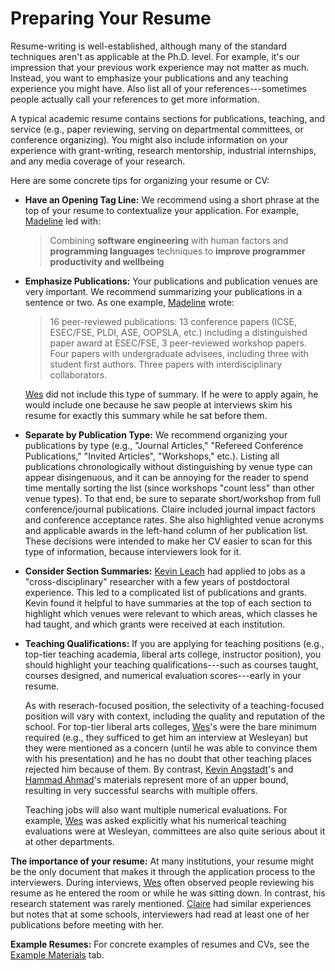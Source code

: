 # Preparing Your Resume

Resume-writing is well-established, although many of the standard
techniques aren't as applicable at the Ph.D. level. For example, it's our
impression that your previous work experience may not matter as much. 
Instead, you
want to emphasize your publications and any teaching experience you might
have. Also list all of your references---sometimes people
actually call your references to get more information.

A typical academic resume contains sections for publications, teaching,
and service (e.g., paper reviewing, serving on departmental committees, or 
conference organizing). You might also include information on your 
experience with grant-writing, research mentorship, industrial internships,
and any media coverage of your research.

Here are some concrete tips for organizing your resume or CV:

* **Have an Opening Tag Line:** We recommend using a short phrase at the top
  of your resume to contextualize your application. For example,
  [Madeline](/grad-job-guide/about#authors) led with:

  > Combining **software engineering** with human factors and **programming 
    languages** techniques to **improve programmer productivity and wellbeing**

* **Emphasize Publications:** Your publications and publication venues are
  very important. We recommend summarizing your publications in a
  sentence or two. As one example, [Madeline](/grad-job-guide/about#authors) wrote:

  > 16 peer-reviewed publications: 13 conference papers (ICSE, 
    ESEC/FSE, PLDI, ASE, OOPSLA, etc.) including a distinguished 
    paper award at ESEC/FSE, 3 peer-reviewed workshop papers. Four papers 
    with undergraduate advisees, including three with student first 
    authors. Three papers with interdisciplinary collaborators.

  [Wes](/grad-job-guide/about#authors) did not include this type of summary. If he were to apply again, he would
  include one because he saw people at interviews skim his resume for exactly
  this summary while he sat before them.  

* **Separate by Publication Type:** We recommend organizing your
  publications by type (e.g., "Journal Articles," "Refereed Conference
  Publications," "Invited Articles", "Workshops," etc.). Listing all 
  publications chronologically without distinguishing by venue
  type can appear disingenuous, and it can be annoying for the reader
  to spend time mentally sorting the list (since workshops 
  "count less" than other venue types).  To that end, be sure to separate short/workshop from full conference/journal publications. 
  Claire included journal impact factors and conference 
  acceptance rates. She also highlighted venue acronyms and applicable 
  awards in the left-hand column of her publication list.  These 
  decisions were intended to make her CV easier to scan for this type 
  of information, because interviewers look for it.

* **Consider Section Summaries:**
  [Kevin Leach](/grad-job-guide/about#authors) had applied to jobs as a 
  "cross-disciplinary" researcher with a few years of postdoctoral experience.
  This led to a complicated list of publications and grants. 
  Kevin found it helpful to have summaries at the top of each section to
  highlight which venues were relevant to which areas, which classes he had
  taught, and which grants were received at each institution.

* **Teaching Qualifications:** If you are applying for teaching 
  positions (e.g., top-tier teaching academia, liberal arts 
  college, instructor position), you should highlight your teaching 
  qualifications---such as courses taught, courses designed, and numerical 
  evaluation scores---early in your resume.

  As with reserach-focused position, the selectivity of a teaching-focused
  position will vary with context, including the quality and reputation
  of the school. For top-tier liberal arts colleges,
  [Wes](/grad-job-guide/about#authors)'s were the bare 
  minimum required (e.g., they sufficed to get him an interview at 
  Wesleyan) but they were mentioned as a concern (until he was able to 
  convince them with his presentation) and he has no doubt that other teaching
  places rejected him because of them. By contrast, 
  [Kevin Angstadt](/grad-job-guide/about#authors)'s
  and
  [Hammad Ahmad](/grad-job-guide/about#authors)'s materials represent more of
  an upper bound, resulting in very successful searchs with multiple offers.
 
  Teaching jobs will also want multiple 
  numerical evaluations. For example, [Wes](/grad-job-guide/about#authors) was asked explicitly what his numerical teaching
  evaluations were at Wesleyan, committees are also quite serious about it at other departments.

**The importance of your resume:** At many institutions, your resume 
might be the only document that makes it through the application process 
to the interviewers. During interviews, [Wes](/grad-job-guide/about#authors) often observed people 
reviewing his resume as he entered the room or while he was sitting 
down. In contrast, his research statement was rarely mentioned. 
[Claire](/grad-job-guide/about#authors) had similar experiences but notes that at some schools, 
interviewers had read at least one of her publications before meeting 
with her.

**Example Resumes:** For concrete examples of resumes and CVs, see the 
[Example Materials](/grad-job-guide/exampleMaterials) tab.



